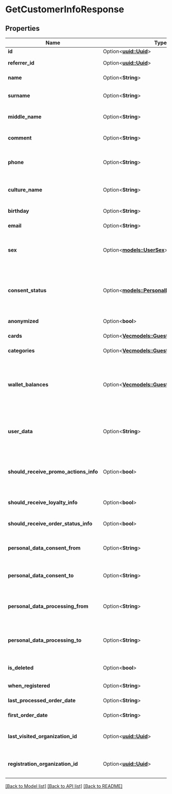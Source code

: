 # GetCustomerInfoResponse

## Properties

Name | Type | Description | Notes
------------ | ------------- | ------------- | -------------
**id** | Option<[**uuid::Uuid**](uuid::Uuid.md)> | Guest id. | [optional]
**referrer_id** | Option<[**uuid::Uuid**](uuid::Uuid.md)> | Guest referrer id. | [optional]
**name** | Option<**String**> | Guest name. Can be null. | [optional]
**surname** | Option<**String**> | Guest surname. Can be null. | [optional]
**middle_name** | Option<**String**> | Guest middle name. Can be null. | [optional]
**comment** | Option<**String**> | Guest comment. Can be null. | [optional]
**phone** | Option<**String**> | Main customer's phone. Can be null. | [optional]
**culture_name** | Option<**String**> | Guest culture name. Can be null. | [optional]
**birthday** | Option<**String**> | Guest birthday. | [optional]
**email** | Option<**String**> | Guest email. Can be null. | [optional]
**sex** | Option<[**models::UserSex**](UserSex.md)> | Sex.  <br>0 - not specified,<br />1 - male,<br />2 - female. | [optional]
**consent_status** | Option<[**models::PersonalDataConsentStatus**](PersonalDataConsentStatus.md)> | Guest consent status.  <br>0 - unknown,<br />1 - given,<br />2 - revoked. | [optional]
**anonymized** | Option<**bool**> | Guest anonymized. | [optional]
**cards** | Option<[**Vec<models::GuestCardInfo>**](GuestCardInfo.md)> | Customer's cards. | [optional]
**categories** | Option<[**Vec<models::GuestCategoryShortInfo>**](GuestCategoryShortInfo.md)> | Customer categories. | [optional]
**wallet_balances** | Option<[**Vec<models::GuestBalanceInfo>**](GuestBalanceInfo.md)> | Customer's user wallets. Contains bonus balances of different loyalty programs. | [optional]
**user_data** | Option<**String**> | Technical user data, customizable by restaurateur. Can be null. | [optional]
**should_receive_promo_actions_info** | Option<**bool**> | Customer get promo messages (email, sms). If null - unknown. | [optional]
**should_receive_loyalty_info** | Option<**bool**> | Guest should receive loyalty info. | [optional]
**should_receive_order_status_info** | Option<**bool**> | Guest should receive order status info. | [optional]
**personal_data_consent_from** | Option<**String**> | Guest personal data consent from. | [optional]
**personal_data_consent_to** | Option<**String**> | Guest personal data consent to. | [optional]
**personal_data_processing_from** | Option<**String**> | Guest personal data processing from. | [optional]
**personal_data_processing_to** | Option<**String**> | Guest personal data processing to. | [optional]
**is_deleted** | Option<**bool**> | Customer marked as deleted. | [optional]
**when_registered** | Option<**String**> | Registration date. | [optional]
**last_processed_order_date** | Option<**String**> | Last order date. | [optional]
**first_order_date** | Option<**String**> | First order date. | [optional]
**last_visited_organization_id** | Option<[**uuid::Uuid**](uuid::Uuid.md)> | Guest last visited organization id. | [optional]
**registration_organization_id** | Option<[**uuid::Uuid**](uuid::Uuid.md)> | Guest registration organization id. | [optional]

[[Back to Model list]](../README.md#documentation-for-models) [[Back to API list]](../README.md#documentation-for-api-endpoints) [[Back to README]](../README.md)


